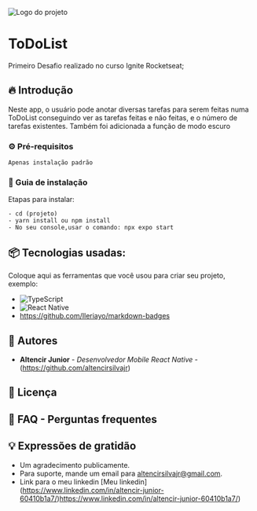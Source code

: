 
![Logo do projeto](![image](https://github.com/altencirsilvajr/Desafio/assets/63504772/a7eeac64-7d21-4b9c-a0b2-0fa334433457))

# ToDoList

Primeiro Desafio realizado no curso Ignite Rocketseat;

## 🔥 Introdução

Neste app, o usuário pode anotar diversas tarefas para serem feitas numa ToDoList conseguindo ver as tarefas feitas e não feitas, e o número de tarefas existentes. Também foi adicionada a função de modo escuro

### ⚙️ Pré-requisitos

```
Apenas instalação padrão
```

### 🔨 Guia de instalação

Etapas para instalar:

```
- cd (projeto)
- yarn install ou npm install
- No seu console,usar o comando: npx expo start
```

## 📦 Tecnologias usadas:

Coloque aqui as ferramentas que você usou para criar seu projeto, exemplo:

* ![TypeScript](https://img.shields.io/badge/typescript-%23007ACC.svg?style=for-the-badge&logo=typescript&logoColor=white)
* ![React Native](https://img.shields.io/badge/React_Native-20232A?style=for-the-badge&logo=react&logoColor=61DAFB)
* https://github.com/Ileriayo/markdown-badges

## 👷 Autores

* **Altencir Junior** - *Desenvolvedor Mobile React Native* - (https://github.com/altencirsilvajr)

## 📄 Licença

## 💭 FAQ - Perguntas frequentes

## 💡 Expressões de gratidão

* Um agradecimento publicamente.
* Para suporte, mande um email para altencirsilvajr@gmail.com.
* Link para o meu linkedin [Meu linkedin] (https://www.linkedin.com/in/altencir-junior-60410b1a7/)https://www.linkedin.com/in/altencir-junior-60410b1a7/)
